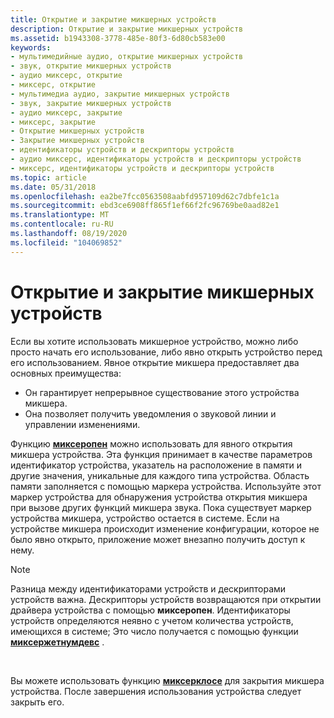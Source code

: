 ```yaml
---
title: Открытие и закрытие микшерных устройств
description: Открытие и закрытие микшерных устройств
ms.assetid: b1943308-3778-485e-80f3-6d80cb583e00
keywords:
- мультимедийные аудио, открытие микшерных устройств
- звук, открытие микшерных устройств
- аудио миксерс, открытие
- миксерс, открытие
- мультимедиа аудио, закрытие микшерных устройств
- звук, закрытие микшерных устройств
- аудио миксерс, закрытие
- миксерс, закрытие
- Открытие микшерных устройств
- Закрытие микшерных устройств
- идентификаторы устройств и дескрипторы устройств
- аудио миксерс, идентификаторы устройств и дескрипторы устройств
- миксерс, идентификаторы устройств и дескрипторы устройств
ms.topic: article
ms.date: 05/31/2018
ms.openlocfilehash: ea2be7fcc0563508aabfd957109d62c7dbfe1c1a
ms.sourcegitcommit: ebd3ce6908ff865f1ef66f2fc96769be0aad82e1
ms.translationtype: MT
ms.contentlocale: ru-RU
ms.lasthandoff: 08/19/2020
ms.locfileid: "104069852"
---
```

# <a name="opening-and-closing-mixer-devices"></a>Открытие и закрытие микшерных устройств

Если вы хотите использовать микшерное устройство, можно либо просто начать его использование, либо явно открыть устройство перед его использованием. Явное открытие микшера предоставляет два основных преимущества:

-   Он гарантирует непрерывное существование этого устройства микшера.
-   Она позволяет получить уведомления о звуковой линии и управлении изменениями.

Функцию [**миксеропен**](/windows/win32/api/mmeapi/nf-mmeapi-mixeropen) можно использовать для явного открытия микшера устройства. Эта функция принимает в качестве параметров идентификатор устройства, указатель на расположение в памяти и другие значения, уникальные для каждого типа устройства. Область памяти заполняется с помощью маркера устройства. Используйте этот маркер устройства для обнаружения устройства открытия микшера при вызове других функций микшера звука. Пока существует маркер устройства микшера, устройство остается в системе. Если на устройстве микшера происходит изменение конфигурации, которое не было явно открыто, приложение может внезапно получить доступ к нему.

> [!Note]  
> Разница между идентификаторами устройств и дескрипторами устройств важна. Дескрипторы устройств возвращаются при открытии драйвера устройства с помощью **миксеропен**. Идентификаторы устройств определяются неявно с учетом количества устройств, имеющихся в системе; Это число получается с помощью функции [**миксержетнумдевс**](/windows/win32/api/mmeapi/nf-mmeapi-mixergetnumdevs) .

 

Вы можете использовать функцию [**миксерклосе**](/windows/win32/api/mmeapi/nf-mmeapi-mixerclose) для закрытия микшера устройства. После завершения использования устройства следует закрыть его.

 

 